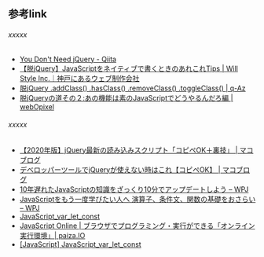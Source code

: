 ## 参考link


###### xxxxx

* [You Don't Need jQuery - Qiita](https://qiita.com/tatesuke/items/b9548dd484b01b139b74)
* [【脱jQuery】JavaScriptをネイティブで書くときのあれこれTips | Will Style Inc.｜神戸にあるウェブ制作会社](https://www.willstyle.co.jp/blog/1025/)
* [脱jQuery .addClass() .hasClass() .removeClass() .toggleClass() | q-Az](https://q-az.net/none-jquery-addclass-has-remove-toggle/)
* [脱jQueryの道その２:あの機能は素のJavaScriptでどうやるんだろ編 | webOpixel](https://www.webopixel.net/javascript/1516.html)

###### xxxxx

* [【2020年版】jQuery最新の読み込みスクリプト「コピペOK＋裏技」 | マコブログ](https://macoblog.com/jquery-saishin/)
* [デベロッパーツールでjQueryが使えない時はこれ【コピペOK】 | マコブログ](https://macoblog.com/developertool_jquery/)
* [10年遅れたJavaScriptの知識をざっくり10分でアップデートしよう – WPJ](https://www.webprofessional.jp/anatomy-of-a-modern-javascript-application/)
* [JavaScriptをもう一度学びたい人へ 演算子、条件文、関数の基礎をおさらい – WPJ](https://www.webprofessional.jp/javascript-operators-conditionals-functions/?utm_content=buffer3cbb8&utm_medium=social&utm_source=twitter.com&utm_campaign=buffer)
* [JavaScript_var_let_const](https://gist.github.com/t-nashi/88c038fcad07118b424a2ff1e848ea6c)
* [JavaScript Online | ブラウザでプログラミング・実行ができる「オンライン実行環境」| paiza.IO](https://paiza.io/projects/amzJ2iTcLI_xMFhynxJ2Xg)
* [[JavaScript] JavaScript_var_let_const](https://codepen.io/t-nashi/pen/oBrRGP?editors=1111)

<br><br><br>

